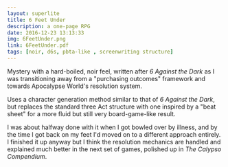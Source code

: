 ```yaml
---
layout: superlite
title: 6 Feet Under
description: a one-page RPG
date: 2016-12-23 13:13:33
img: 6FeetUnder.png
link: 6FeetUnder.pdf
tags: [noir, d6s, pbta-like , screenwriting structure]
---
```


Mystery with a hard-boiled, noir feel, written after *6 Against the Dark* as I was transitioning away from a "purchasing outcomes" framework and towards Apocalypse World's resolution system.

Uses a character generation method similar to that of *6 Against the Dark*, but replaces the standard three Act structure with one inspired by a "beat sheet" for a more fluid but still very board-game-like result.

I was about halfway done with it when I got bowled over by illness, and by the time I got back on my feet I'd moved on to a different approach entirely. I finished it up anyway but I think the resolution mechanics are handled and explained much better in the next set of games, polished up in *The Calypso Compendium*.
